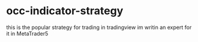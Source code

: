 # occ-indicator-strategy
this is the popular strategy for trading in tradingview
im writin an expert for it in MetaTrader5
